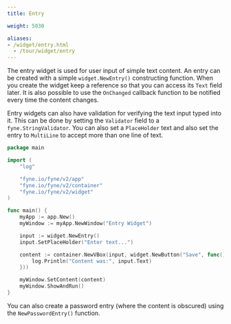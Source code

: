 ```yaml
---
title: Entry

weight: 5030

aliases:
- /widget/entry.html
  - /tour/widget/entry
---
```


The entry widget is used for user input of simple text content.
An entry can be created with a simple `widget.NewEntry()`
constructing function. When you create the widget keep a
reference so that you can access its `Text` field later.
It is also possible to use the `OnChanged` callback function
to be notified every time the content changes.

Entry widgets can also have validation for verifying the text
input typed into it. This can be done by setting the `Validator`
field to a `fyne.StringValidator`. You can also set a `PlaceHolder`
text and also set the entry to `MultiLine` to accept more than one
line of text.

```go
package main

import (
	"log"

	"fyne.io/fyne/v2/app"
	"fyne.io/fyne/v2/container"
	"fyne.io/fyne/v2/widget"
)

func main() {
	myApp := app.New()
	myWindow := myApp.NewWindow("Entry Widget")

	input := widget.NewEntry()
	input.SetPlaceHolder("Enter text...")

	content := container.NewVBox(input, widget.NewButton("Save", func() {
		log.Println("Content was:", input.Text)
	}))

	myWindow.SetContent(content)
	myWindow.ShowAndRun()
}
```

You can also create a password entry (where the content is
obscured) using the `NewPasswordEntry()` function.
